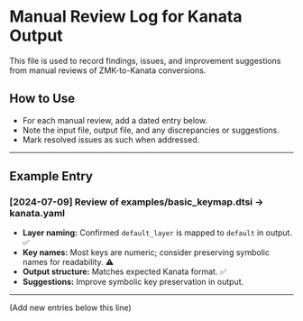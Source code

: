 # Manual Review Log for Kanata Output

This file is used to record findings, issues, and improvement suggestions from manual reviews of ZMK-to-Kanata conversions.

## How to Use
- For each manual review, add a dated entry below.
- Note the input file, output file, and any discrepancies or suggestions.
- Mark resolved issues as such when addressed.

---

## Example Entry

### [2024-07-09] Review of examples/basic_keymap.dtsi → kanata.yaml
- **Layer naming:** Confirmed `default_layer` is mapped to `default` in output. ✅
- **Key names:** Most keys are numeric; consider preserving symbolic names for readability. ⚠️
- **Output structure:** Matches expected Kanata format. ✅
- **Suggestions:** Improve symbolic key preservation in output.

---

(Add new entries below this line) 